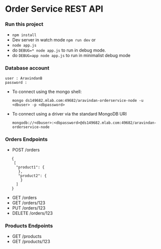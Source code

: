 # Order Service REST API 

### Run this project

- `npm install`
- Dev server in watch mode `npm run dev`  or
- `node app.js`
- do `DEBUG=* node app.js` to run in debug mode.
- do `DEBUG=app node app.js` to run in minimalist debug mode

### Database account

```
user : AravindanB
password : 
```
- To connect using the mongo shell:

  ` mongo ds149682.mlab.com:49682/aravindan-orderservice-node -u <dbuser> -p <dbpassword> `

- To connect using a driver via the standard MongoDB URI 

  `mongodb://<dbuser>:<dbpassword>@ds149682.mlab.com:49682/aravindan-orderservice-node`




### Orders Endpoints

- POST /orders 

```
   {
    [
     "product1": {
      },
      "product2": {
       }
     ]
   }
```
- GET /orders
- GET /orders/123
- PUT /orders/123
- DELETE /orders/123

### Products Endpoints

- GET /products
- GET /products/123

